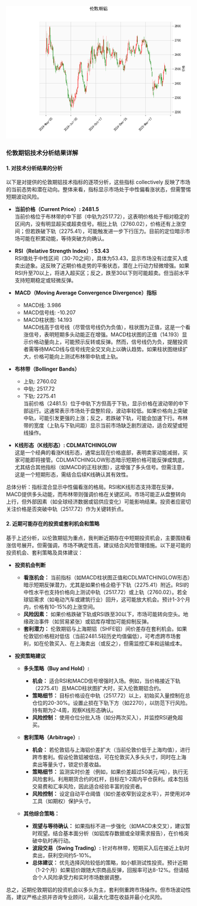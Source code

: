 ![图](Alum.png)

### 伦敦期铝技术分析结果详解

#### 1. 对技术分析结果的分析
以下是对提供的伦敦期铝技术指标的逐项分析，这些指标 collectively 反映了市场的当前态势和潜在动向。整体来看，指标显示市场处于中性偏看涨状态，但需警惕短期波动风险。

- **当前价格（Current Price）: 2481.5**  
  当前价格位于布林带的中下部（中轨为2517.72），这表明价格处于相对稳定的区间内，没有明显超买或超卖信号。相比上轨（2760.02），价格还有上涨空间；但若跌破下轨（2275.41），可能触发进一步下行压力。目前的定位暗示市场可能在积累动能，等待突破方向确认。

- **RSI（Relative Strength Index）: 53.43**  
  RSI值处于中性区间（30-70之间），具体为53.43，显示市场没有过度买入或卖出迹象。这反映了近期价格走势的平衡状态，潜在上行动力轻微增强。如果RSI升至70以上，将进入超买区；反之，跌至30以下则可能超卖。但当前水平支持短期稳定或轻微反弹。

- **MACD（Moving Average Convergence Divergence）指标**  
  - MACD线: 3.986  
  - MACD信号线: -10.207  
  - MACD柱状图: 14.193  
  MACD线高于信号线（尽管信号线仍为负值），柱状图为正值，这是一个看涨信号，表明短期多头动能正在增强。MACD柱状图的正值（14.193）显示价格动量向上，可能预示反转或反弹。然而，信号线仍为负，提醒投资者需等待MACD线与信号线完全交叉向上以确认趋势。如果柱状图继续扩大，价格可能向上测试布林带中轨或上轨。

- **布林带（Bollinger Bands）**  
  - 上轨: 2760.02  
  - 中轨: 2517.72  
  - 下轨: 2275.41  
  当前价格（2481.5）位于中轨下方但高于下轨，显示价格在波动带的中下部运行。这通常表示市场处于盘整阶段，波动率较低。如果价格向上突破中轨，可能引发更强的上涨；反之，若跌破下轨，可能会加速下行。布林带的宽度（上轨与下轨间距）显示当前市场缺乏剧烈波动，适合观望或短线操作。

- **K线形态（K线形态）: CDLMATCHINGLOW**  
  这是一个经典的看涨K线形态，通常出现在价格底部，表明卖家动能减弱，买家可能即将接管。CDLMATCHINGLOW形态暗示短期价格可能反弹或筑底，尤其结合其他指标（如MACD的正柱状图），这增强了多头信号。但需注意，这是一个短期形态，需结合后续K线确认其有效性。

总体分析：指标混合显示中性偏看涨的格局。RSI和K线形态支持潜在反弹，MACD提供多头动能，而布林带则强调价格在关键区间。市场可能正从盘整转向上行，但外部因素（如全球经济数据或铝供应变化）可能影响结果。投资者应密切关注价格是否突破中轨（2517.72）作为关键转折点。

#### 2. 近期可能存在的投资或套利机会和策略
基于上述分析，以伦敦期铝为重点，我判断近期存在中短期投资机会，主要围绕看涨信号展开。但需强调，市场不确定性高，建议结合风险管理措施。以下是可能的投资机会、套利策略及具体建议：

- **投资机会判断**  
  - **看涨机会：** 当前指标（如MACD柱状图正值和CDLMATCHINGLOW形态）暗示短期反弹潜力，尤其是如果价格企稳于下轨（2275.41）附近。RSI的中性水平也支持价格向上测试中轨（2517.72）或上轨（2760.02）。若全球铝需求（如电动汽车或建筑行业）回升，这可能放大机会。预计1-3个月内，价格有10-15%的上涨空间。  
  - **风险因素：** 如果价格跌破下轨或RSI跌至30以下，市场可能转向空头。地缘政治事件（如贸易紧张）或铝库存增加可能抑制反弹。  
  - **套利潜力：** 伦敦期铝与上海期铝（SHFE铝）间价差存在套利机会。如果伦敦铝价格相对低估（当前2481.5较历史均值偏低），可考虑跨市场套利，如在伦敦买入、在上海卖出（或反之），但需监控汇率和运输成本。

- **投资策略建议**  
  - **多头策略（Buy and Hold）:**  
    - **机会：** 适合RSI和MACD信号增强时入场。例如，当价格接近下轨（2275.41）且MACD柱状图扩大时，买入伦敦期铝合约。  
    - **策略细节：** 目标价格设在中轨（2517.72）以上，初始买入量控制在总仓位的20-30%。设置止损在下轨下方（如2270），以防范下行风险。持有期为2-4周，观察K线形态确认。  
    - **风险控制：** 使用仓位分批入场（如分两次买入），并监控RSI避免超买。  

  - **套利策略（Arbitrage）:**  
    - **机会：** 若伦敦铝与上海铝价差扩大（当前伦敦价低于上海均值），进行跨市套利。假设伦敦铝被低估，可在伦敦买入多头头寸，同时在上海卖出等量头寸，锁定价差收益。  
    - **策略细节：** 监测实时价差（例如，如果价差超过50美元/吨），执行无风险套利。利用期货合约的杠杆，目标在1-2周内平仓获利。成本包括交易费和汇率风险，因此适合经验丰富的投资者。  
    - **风险控制：** 设定自动平仓阈值（如价差收窄到设定水平），并使用对冲工具（如期权）保护头寸。  

  - **其他综合策略：**  
    - **观望与等待确认：** 如果指标不进一步强化（如MACD未交叉），建议暂时观望。结合基本面分析（如铝库存数据或全球需求报告），在价格突破中轨时再行动。  
    - **波段交易（Swing Trading）:** 针对布林带，短期买入后在接近上轨时卖出，获利空间约5-10%。  
    - **总体建议：** 优先选择风险较低的策略，如小额测试性投资。预计近期（1-2个月）如果铝价跟随大宗商品反弹，回报率可达8-12%。但请结合个人风险承受力和实时市场数据调整。

总之，近期伦敦期铝的投资机会以多头为主，套利侧重跨市场操作。但市场波动性高，建议严格止损并咨询专业顾问，以最大化潜在收益并最小化风险。